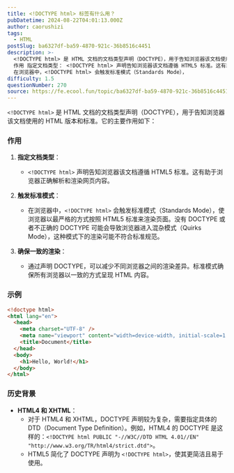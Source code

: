 ```yaml
---
title: <!DOCTYPE html> 标签有什么用？
pubDatetime: 2024-08-22T04:01:13.000Z
author: caorushizi
tags:
  - HTML
postSlug: ba6327df-ba59-4870-921c-36b8516c4451
description: >-
  <!DOCTYPE html> 是 HTML 文档的文档类型声明（DOCTYPE），用于告知浏览器该文档使用的 HTML 版本和标准。它的主要作用如下：
  作用 指定文档类型： <!DOCTYPE html> 声明告知浏览器该文档遵循 HTML5 标准。这有助于浏览器正确解析和渲染网页内容。 触发标准模式：
  在浏览器中，<!DOCTYPE html> 会触发标准模式（Standards Mode），
difficulty: 1.5
questionNumber: 270
source: https://fe.ecool.fun/topic/ba6327df-ba59-4870-921c-36b8516c4451
---
```


`<!DOCTYPE html>` 是 HTML 文档的文档类型声明（DOCTYPE），用于告知浏览器该文档使用的 HTML 版本和标准。它的主要作用如下：

### 作用

1. **指定文档类型**：

   - `<!DOCTYPE html>` 声明告知浏览器该文档遵循 HTML5 标准。这有助于浏览器正确解析和渲染网页内容。

2. **触发标准模式**：

   - 在浏览器中，`<!DOCTYPE html>` 会触发标准模式（Standards Mode），使浏览器以最严格的方式按照 HTML5 标准来渲染页面。没有 DOCTYPE 或者不正确的 DOCTYPE 可能会导致浏览器进入混杂模式（Quirks Mode），这种模式下的渲染可能不符合标准规范。

3. **确保一致的渲染**：
   - 通过声明 DOCTYPE，可以减少不同浏览器之间的渲染差异。标准模式确保所有浏览器以一致的方式呈现 HTML 内容。

### 示例

```html
<!doctype html>
<html lang="en">
  <head>
    <meta charset="UTF-8" />
    <meta name="viewport" content="width=device-width, initial-scale=1.0" />
    <title>Document</title>
  </head>
  <body>
    <h1>Hello, World!</h1>
  </body>
</html>
```

### 历史背景

- **HTML4 和 XHTML**：
  - 对于 HTML4 和 XHTML，DOCTYPE 声明较为复杂，需要指定具体的 DTD（Document Type Definition）。例如，HTML4 的 DOCTYPE 是这样的：`<!DOCTYPE html PUBLIC "-//W3C//DTD HTML 4.01//EN" "http://www.w3.org/TR/html4/strict.dtd">`。
  - HTML5 简化了 DOCTYPE 声明为 `<!DOCTYPE html>`，使其更简洁且易于使用。
